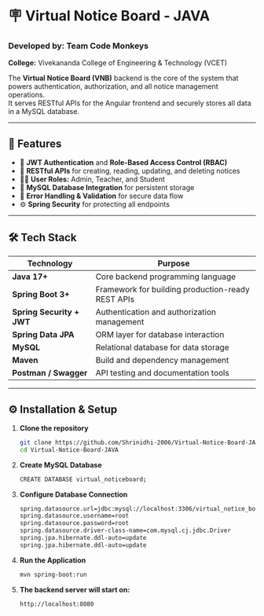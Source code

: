 # 🪧 Virtual Notice Board - JAVA

### Developed by: Team Code Monkeys  
**College:** Vivekananda College of Engineering & Technology (VCET)

The **Virtual Notice Board (VNB)** backend is the core of the system that powers authentication, authorization, and all notice management operations.  
It serves RESTful APIs for the Angular frontend and securely stores all data in a MySQL database.

---

## 🚀 Features

- 🔐 **JWT Authentication** and **Role-Based Access Control (RBAC)**
- 🧩 **RESTful APIs** for creating, reading, updating, and deleting notices
- 🧑‍🏫 **User Roles:** Admin, Teacher, and Student
- 💾 **MySQL Database Integration** for persistent storage
- 🧱 **Error Handling & Validation** for secure data flow
- ⚙️ **Spring Security** for protecting all endpoints

---

## 🛠️ Tech Stack

| Technology | Purpose |
|-------------|----------|
| **Java 17+** | Core backend programming language |
| **Spring Boot 3+** | Framework for building production-ready REST APIs |
| **Spring Security + JWT** | Authentication and authorization management |
| **Spring Data JPA** | ORM layer for database interaction |
| **MySQL** | Relational database for data storage |
| **Maven** | Build and dependency management |
| **Postman / Swagger** | API testing and documentation tools |

---

## ⚙️ Installation & Setup

1. **Clone the repository**
   ```bash
   git clone https://github.com/Shrinidhi-2006/Virtual-Notice-Board-JAVA.git
   cd Virtual-Notice-Board-JAVA

2. **Create MySQL Database**
   ```bash
   CREATE DATABASE virtual_noticeboard;

3. **Configure Database Connection**
   ```bash
   spring.datasource.url=jdbc:mysql://localhost:3306/virtual_notice_board
   spring.datasource.username=root
   spring.datasource.password=root
   spring.datasource.driver-class-name=com.mysql.cj.jdbc.Driver
   spring.jpa.hibernate.ddl-auto=update
   spring.jpa.hibernate.ddl-auto=update

4. **Run the Application**
   ```bash
   mvn spring-boot:run

5. **The backend server will start on:**
   ```bash
   http://localhost:8080
